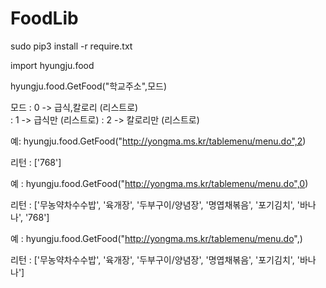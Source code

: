 # FoodLib

sudo pip3 install -r require.txt

import hyungju.food

hyungju.food.GetFood("학교주소",모드)

모드  : 0 -> 급식,칼로리 (리스트로)  
     : 1 -> 급식만  (리스트로)
	 : 2 -> 칼로리만  (리스트로)


예: hyungju.food.GetFood("http://yongma.ms.kr/tablemenu/menu.do",2)

리턴 : ['768']

예 : hyungju.food.GetFood("http://yongma.ms.kr/tablemenu/menu.do",0)

리턴 : ['무농약차수수밥', '육개장', '두부구이/양념장', '명엽채볶음', '포기김치', '바나나', '768']

예 : hyungju.food.GetFood("http://yongma.ms.kr/tablemenu/menu.do",)

리턴 : ['무농약차수수밥', '육개장', '두부구이/양념장', '명엽채볶음', '포기김치', '바나나']

